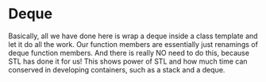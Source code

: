 # Deque

Basically, all we have done here is wrap a deque inside a class template and let it do all the work. Our function members are essentially just renamings of deque function members. And there is really NO need to do this, because STL has done it for us! This shows power of STL and how much time can conserved in developing containers, such as a stack and a deque.
